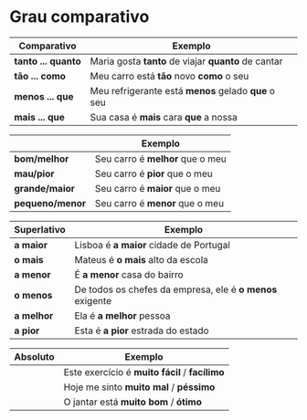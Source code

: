 # Grau comparativo

| Comparativo | Exemplo |
| -- | -- |
| **tanto ... quanto** | Maria gosta **tanto** de viajar **quanto** de cantar |
| **tão ... como**     | Meu carro está **tão** novo **como** o seu |
| **menos ... que**    | Meu refrigerante está **menos** gelado **que** o seu |
| **mais ... que**     | Sua casa é **mais** cara **que** a nossa |

|| Exemplo |
| -- | -- |
| **bom/melhor**    | Seu carro é **melhor** que o meu |
| **mau/pior**      | Seu carro é **pior** que o meu |
| **grande/maior**  | Seu carro é **maior** que o meu |
| **pequeno/menor** | Seu carro é **menor** que o meu|

| Superlativo | Exemplo |
| -- | -- |
| **a maior**  | Lisboa é **a maior** cidade de Portugal |
| **o mais**   | Mateus é **o mais** alto da escola |
| **a menor**  | É **a menor** casa do bairro |
| **o menos**  | De todos os chefes da empresa, ele é **o menos** exigente |
| **a melhor** | Ela é **a melhor** pessoa |
| **a pior**   | Esta é **a pior** estrada do estado |

| Absoluto | Exemplo |
| -- | -- |
|| Este exercício é **muito fácil** / **facílimo** |
|| Hoje me sinto **muito  mal** / **péssimo** |
|| O jantar está **muito bom** / **ótimo** |

